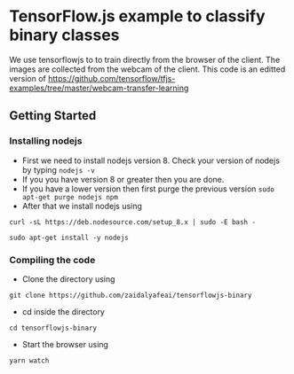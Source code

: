# TensorFlow.js example to classify binary classes 

We use tensorflowjs to to train directly from the browser of the client. The images are collected from the webcam of the client. 
This code is an editted version of https://github.com/tensorflow/tfjs-examples/tree/master/webcam-transfer-learning

## Getting Started 

### Installing nodejs
* First we need to install nodejs version 8. Check your version of nodejs by typing  `nodejs -v`
* If you you have version 8 or greater then you are done. 
* If you have a lower version then first purge the previous version 
`sudo apt-get purge nodejs npm`
* After that we install nodejs using 

`curl -sL https://deb.nodesource.com/setup_8.x | sudo -E bash -`

`sudo apt-get install -y nodejs`

### Compiling the code 
* Clone the directory using 

`git clone https://github.com/zaidalyafeai/tensorflowjs-binary`
* cd inside the directory 

`cd tensorflowjs-binary`
* Start the browser using 
 
`yarn watch`



